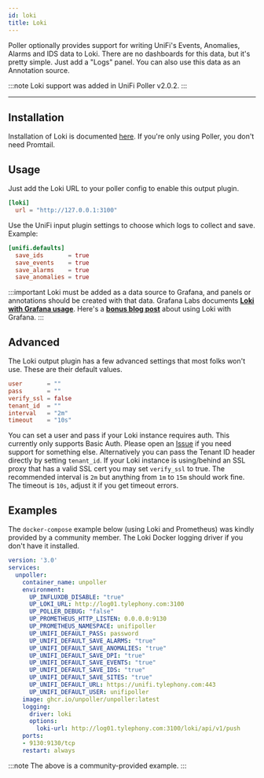 ```yaml
---
id: loki
title: Loki
---
```


Poller optionally provides support for writing UniFi's Events, Anomalies, Alarms and IDS data to Loki.
There are no dashboards for this data, but it's pretty simple. Just add a "Logs" panel.
You can also use this data as an Annotation source.

:::note
Loki support was added in UniFi Poller v2.0.2.
:::

---

## Installation

Installation of Loki is documented [here](https://grafana.com/docs/loki/latest/installation/).
If you're only using Poller, you don't need Promtail.

## Usage

Just add the Loki URL to your poller config to enable this output plugin.

```toml
[loki]
  url = "http://127.0.0.1:3100"
```

Use the UniFi input plugin settings to choose which logs to collect and save. Example:

```toml
[unifi.defaults]
  save_ids       = true
  save_events    = true
  save_alarms    = true
  save_anomalies = true
```

:::important
Loki must be added as a data source to Grafana, and panels or annotations should be created with that data.
Grafana Labs documents **[Loki with Grafana usage](https://grafana.com/docs/grafana/latest/datasources/loki/)**.
Here's a **[bonus blog post](https://grafana.com/blog/2020/04/08/loki-quick-tip-how-to-create-a-grafana-dashboard-for-searching-logs-using-loki-and-prometheus/)**
about using Loki with Grafana.
:::

## Advanced

The Loki output plugin has a few advanced settings that most folks won't use. These are their default values.

```toml
user       = ""
pass       = ""
verify_ssl = false
tenant_id  = ""
interval   = "2m"
timeout    = "10s"
```

You can set a user and pass if your Loki instance requires auth. This currently only supports Basic Auth.
Please open an [Issue](https://github.com/unpoller/unpoller/issues/) if you need support for something
else. Alternatively you can pass the Tenant ID header directly by setting `tenant_id`.
If your Loki instance is using/behind an SSL proxy that has a valid SSL cert you may set `verify_ssl` to true.
The recommended interval is `2m` but anything from `1m` to `15m` should work fine.
The timeout is `10s`, adjust it if you get timeout errors.

## Examples

The `docker-compose` example below (using Loki and Prometheus) was kindly provided by a community member.
The Loki Docker logging driver if you don't have it installed.

```yaml
version: '3.0'
services:
  unpoller:
    container_name: unpoller
    environment:
      UP_INFLUXDB_DISABLE: "true"
      UP_LOKI_URL: http://log01.tylephony.com:3100
      UP_POLLER_DEBUG: "false"
      UP_PROMETHEUS_HTTP_LISTEN: 0.0.0.0:9130
      UP_PROMETHEUS_NAMESPACE: unifipoller
      UP_UNIFI_DEFAULT_PASS: password
      UP_UNIFI_DEFAULT_SAVE_ALARMS: "true"
      UP_UNIFI_DEFAULT_SAVE_ANOMALIES: "true"
      UP_UNIFI_DEFAULT_SAVE_DPI: "true"
      UP_UNIFI_DEFAULT_SAVE_EVENTS: "true"
      UP_UNIFI_DEFAULT_SAVE_IDS: "true"
      UP_UNIFI_DEFAULT_SAVE_SITES: "true"
      UP_UNIFI_DEFAULT_URL: https://unifi.tylephony.com:443
      UP_UNIFI_DEFAULT_USER: unifipoller
    image: ghcr.io/unpoller/unpoller:latest
    logging:
      driver: loki
      options:
        loki-url: http://log01.tylephony.com:3100/loki/api/v1/push
    ports:
    - 9130:9130/tcp
    restart: always
```

:::note
The above is a community-provided example.
:::
